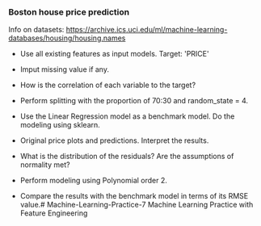 ### **Boston house price prediction**

Info on datasets: <https://archive.ics.uci.edu/ml/machine-learning-databases/housing/housing.names>

- Use all existing features as input models. Target: 'PRICE'
- Imput missing value if any.
- How is the correlation of each variable to the target?

- Perform splitting with the proportion of 70:30 and random_state = 4.
- Use the Linear Regression model as a benchmark model. Do the modeling using sklearn.
- Original price plots and predictions. Interpret the results.
- What is the distribution of the residuals? Are the assumptions of normality met?

- Perform modeling using Polynomial order 2.
- Compare the results with the benchmark model in terms of its RMSE value.# Machine-Learning-Practice-7
Machine Learning Practice  with Feature Engineering
